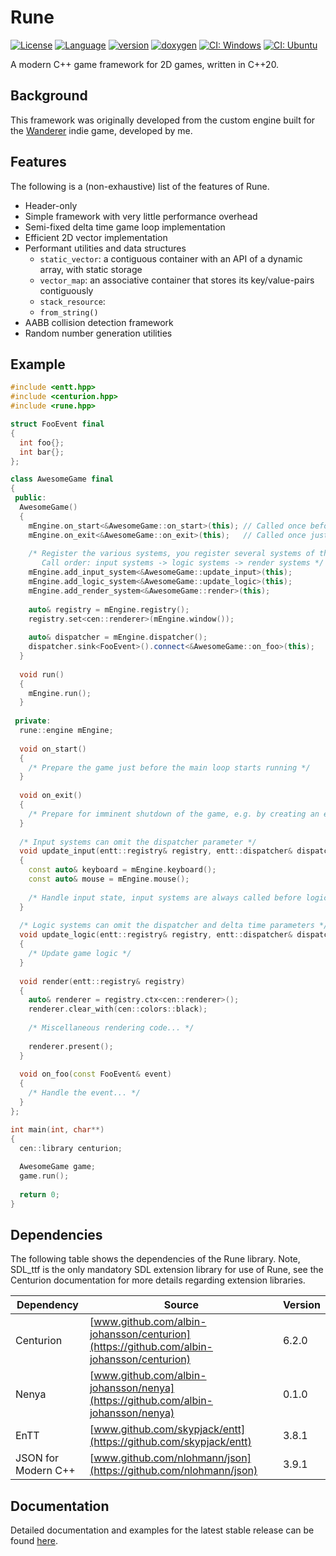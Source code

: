 # Rune

[![License](https://img.shields.io/badge/license-MIT-blue.svg)](https://opensource.org/licenses/MIT)
[![Language](https://img.shields.io/badge/C%2B%2B-20-blue.svg)](https://en.wikipedia.org/wiki/C%2B%2B#Standardization)
[![version](https://img.shields.io/github/v/release/albin-johansson/rune)](https://github.com/albin-johansson/rune/releases)
[![doxygen](https://img.shields.io/badge/doxygen-stable-blue)](https://albin-johansson.github.io/rune/)
[![CI: Windows](https://github.com/albin-johansson/rune/actions/workflows/windows.yml/badge.svg?branch=dev)](https://github.com/albin-johansson/rune/actions/workflows/windows.yml)
[![CI: Ubuntu](https://github.com/albin-johansson/rune/actions/workflows/ubuntu.yml/badge.svg?branch=dev)](https://github.com/albin-johansson/rune/actions/workflows/ubuntu.yml)

A modern C++ game framework for 2D games, written in C++20.

## Background

This framework was originally developed from the custom engine built for the
[Wanderer](https://github.com/albin-johansson/wanderer) indie game, developed by me.

## Features

The following is a (non-exhaustive) list of the features of Rune.

* Header-only
* Simple framework with very little performance overhead
* Semi-fixed delta time game loop implementation
* Efficient 2D vector implementation
* Performant utilities and data structures
    * `static_vector`: a contiguous container with an API of a dynamic array, with static storage
    * `vector_map`: an associative container that stores its key/value-pairs contiguously
    * `stack_resource`:
    * `from_string()`
* AABB collision detection framework
* Random number generation utilities

## Example

```C++
#include <entt.hpp>
#include <centurion.hpp>
#include <rune.hpp>

struct FooEvent final 
{
  int foo{};
  int bar{};
};

class AwesomeGame final
{
 public:
  AwesomeGame()
  {
    mEngine.on_start<&AwesomeGame::on_start>(this); // Called once before the game loop starts running
    mEngine.on_exit<&AwesomeGame::on_exit>(this);   // Called once just before shutdown
    
    /* Register the various systems, you register several systems of these different categories. 
       Call order: input systems -> logic systems -> render systems */
    mEngine.add_input_system<&AwesomeGame::update_input>(this);
    mEngine.add_logic_system<&AwesomeGame::update_logic>(this);
    mEngine.add_render_system<&AwesomeGame::render>(this);
    
    auto& registry = mEngine.registry();
    registry.set<cen::renderer>(mEngine.window());
    
    auto& dispatcher = mEngine.dispatcher();
    dispatcher.sink<FooEvent>().connect<&AwesomeGame::on_foo>(this);
  }
  
  void run()
  {
    mEngine.run();
  }
  
 private:
  rune::engine mEngine;
  
  void on_start() 
  {
    /* Prepare the game just before the main loop starts running */
  }
  
  void on_exit() 
  {
    /* Prepare for imminent shutdown of the game, e.g. by creating an exit save */
  }
  
  /* Input systems can omit the dispatcher parameter */
  void update_input(entt::registry& registry, entt::dispatcher& dispatcher)
  {
    const auto& keyboard = mEngine.keyboard();
    const auto& mouse = mEngine.mouse();
    
    /* Handle input state, input systems are always called before logic systems. */
  }
  
  /* Logic systems can omit the dispatcher and delta time parameters */
  void update_logic(entt::registry& registry, entt::dispatcher& dispatcher, float dt)
  {
    /* Update game logic */
  }
  
  void render(entt::registry& registry)
  {
    auto& renderer = registry.ctx<cen::renderer>();
    renderer.clear_with(cen::colors::black);
    
    /* Miscellaneous rendering code... */
    
    renderer.present();
  }
  
  void on_foo(const FooEvent& event)
  {
    /* Handle the event... */
  }
};

int main(int, char**)
{
  cen::library centurion;
  
  AwesomeGame game;
  game.run();
  
  return 0;
}
```

## Dependencies

The following table shows the dependencies of the Rune library. Note, SDL_ttf is the only mandatory
SDL extension library for use of Rune, see the Centurion documentation for more details regarding
extension libraries.

| Dependency          | Source                                                                                   | Version |
| ------------------- | ---------------------------------------------------------------------------------------- | ------- |
| Centurion           | [www.github.com/albin-johansson/centurion](https://github.com/albin-johansson/centurion) | 6.2.0   |
| Nenya               | [www.github.com/albin-johansson/nenya](https://github.com/albin-johansson/nenya)         | 0.1.0   |
| EnTT                | [www.github.com/skypjack/entt](https://github.com/skypjack/entt)                         | 3.8.1   |
| JSON for Modern C++ | [www.github.com/nlohmann/json](https://github.com/nlohmann/json)                         | 3.9.1   |

## Documentation

Detailed documentation and examples for the latest stable release can be
found [here](https://albin-johansson.github.io/centurion/).
